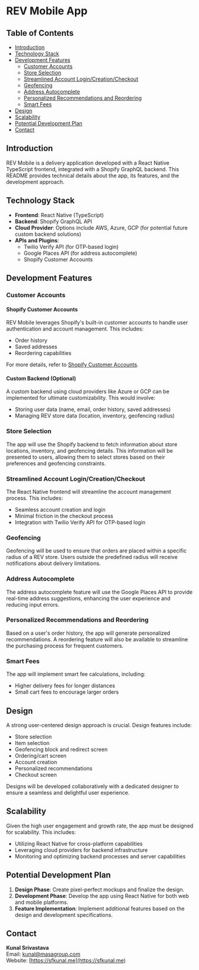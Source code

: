 # REV Mobile App

## Table of Contents

- [Introduction](#introduction)
- [Technology Stack](#technology-stack)
- [Development Features](#development-features)
  - [Customer Accounts](#customer-accounts)
  - [Store Selection](#store-selection)
  - [Streamlined Account Login/Creation/Checkout](#streamlined-account-logincreationcheckout)
  - [Geofencing](#geofencing)
  - [Address Autocomplete](#address-autocomplete)
  - [Personalized Recommendations and Reordering](#personalized-recommendations-and-reordering)
  - [Smart Fees](#smart-fees)
- [Design](#design)
- [Scalability](#scalability)
- [Potential Development Plan](#potential-development-plan)
- [Contact](#contact)

## Introduction

REV Mobile is a delivery application developed with a React Native TypeScript frontend, integrated with a Shopify GraphQL backend. This README provides technical details about the app, its features, and the development approach.

## Technology Stack

- **Frontend**: React Native (TypeScript)
- **Backend**: Shopify GraphQL API
- **Cloud Provider**: Options include AWS, Azure, GCP (for potential future custom backend solutions)
- **APIs and Plugins**: 
  - Twilio Verify API (for OTP-based login)
  - Google Places API (for address autocomplete)
  - Shopify Customer Accounts

## Development Features

### Customer Accounts

#### Shopify Customer Accounts

REV Mobile leverages Shopify's built-in customer accounts to handle user authentication and account management. This includes:

- Order history
- Saved addresses
- Reordering capabilities

For more details, refer to [Shopify Customer Accounts](https://help.shopify.com/en/manual/customers/customer-accounts).

#### Custom Backend (Optional)

A custom backend using cloud providers like Azure or GCP can be implemented for ultimate customizability. This would involve:

- Storing user data (name, email, order history, saved addresses)
- Managing REV store data (location, inventory, geofencing radius)

### Store Selection

The app will use the Shopify backend to fetch information about store locations, inventory, and geofencing details. This information will be presented to users, allowing them to select stores based on their preferences and geofencing constraints.

### Streamlined Account Login/Creation/Checkout

The React Native frontend will streamline the account management process. This includes:

- Seamless account creation and login
- Minimal friction in the checkout process
- Integration with Twilio Verify API for OTP-based login

### Geofencing

Geofencing will be used to ensure that orders are placed within a specific radius of a REV store. Users outside the predefined radius will receive notifications about delivery limitations.

### Address Autocomplete

The address autocomplete feature will use the Google Places API to provide real-time address suggestions, enhancing the user experience and reducing input errors.

### Personalized Recommendations and Reordering

Based on a user's order history, the app will generate personalized recommendations. A reordering feature will also be available to streamline the purchasing process for frequent customers.

### Smart Fees

The app will implement smart fee calculations, including:

- Higher delivery fees for longer distances
- Small cart fees to encourage larger orders

## Design

A strong user-centered design approach is crucial. Design features include:

- Store selection
- Item selection
- Geofencing block and redirect screen
- Ordering/cart screen
- Account creation
- Personalized recommendations
- Checkout screen

Designs will be developed collaboratively with a dedicated designer to ensure a seamless and delightful user experience.

## Scalability

Given the high user engagement and growth rate, the app must be designed for scalability. This includes:

- Utilizing React Native for cross-platform capabilities
- Leveraging cloud providers for backend infrastructure
- Monitoring and optimizing backend processes and server capabilities

## Potential Development Plan

1. **Design Phase**: Create pixel-perfect mockups and finalize the design.
2. **Development Phase**: Develop the app using React Native for both web and mobile platforms.
3. **Feature Implementation**: Implement additional features based on the design and development specifications.

## Contact

**Kunal Srivastava**  
Email: [kunal@masagroup.com](mailto:kunal@masagroup.com)  
Website: [https://sfkunal.me](https://sfkunal.me)
